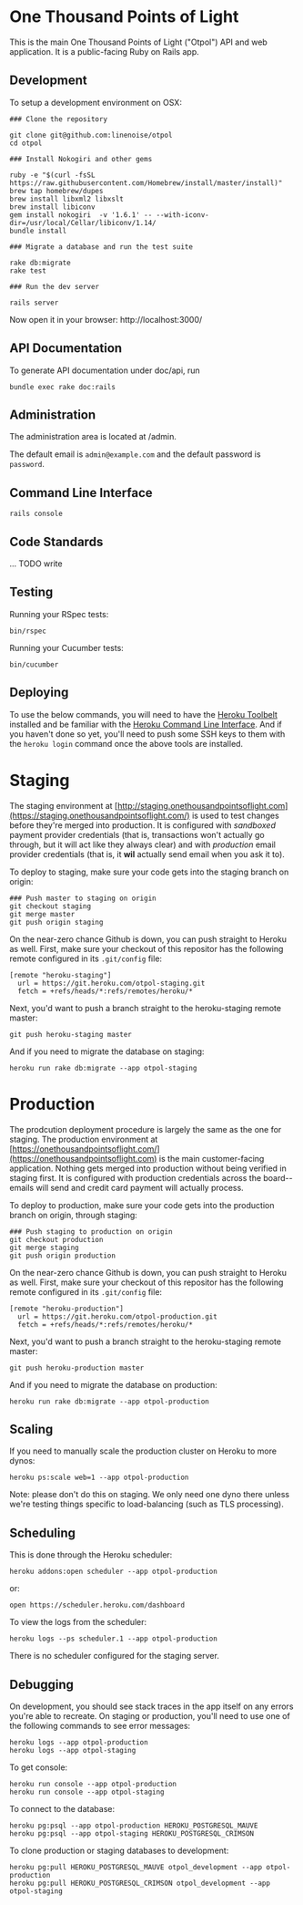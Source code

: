One Thousand Points of Light
============================

This is the main One Thousand Points of Light ("Otpol") API and web application. It is a public-facing Ruby on Rails app. 


Development
-----------

To setup a development environment on OSX:

    ### Clone the repository
    
    git clone git@github.com:linenoise/otpol
    cd otpol
    
    ### Install Nokogiri and other gems

    ruby -e "$(curl -fsSL https://raw.githubusercontent.com/Homebrew/install/master/install)"
    brew tap homebrew/dupes
    brew install libxml2 libxslt
    brew install libiconv
    gem install nokogiri  -v '1.6.1' -- --with-iconv-dir=/usr/local/Cellar/libiconv/1.14/
    bundle install
    
    ### Migrate a database and run the test suite

    rake db:migrate
    rake test
    
    ### Run the dev server
    
    rails server

Now open it in your browser: http://localhost:3000/


API Documentation
-----------------

To generate API documentation under doc/api, run

    bundle exec rake doc:rails


Administration
--------------

The administration area is located at /admin. 

The default email is `admin@example.com` and the default password is `password`.


Command Line Interface
----------------------

    rails console


Code Standards
--------------

... TODO write

Testing
-------

Running your RSpec tests:

	bin/rspec

Running your Cucumber tests:

	bin/cucumber



Deploying
---------

To use the below commands, you will need to have the [Heroku Toolbelt](https://toolbelt.heroku.com/) installed and be familiar with the [Heroku Command Line Interface](https://devcenter.heroku.com/categories/command-line). And if you haven't done so yet, you'll need to push some SSH keys to them with the `heroku login` command once the above tools are installed.


Staging
=======

The staging environment at [http://staging.onethousandpointsoflight.com](https://staging.onethousandpointsoflight.com/) is used to test changes before they're merged into production. It is configured with *sandboxed* payment provider credentials (that is, transactions won't actually go through, but it will act like they always clear) and with *production* email provider credentials (that is, it **wil** actually send email when you ask it to).

To deploy to staging, make sure your code gets into the staging branch on origin:

    ### Push master to staging on origin
    git checkout staging
    git merge master
    git push origin staging

On the near-zero chance Github is down, you can push straight to Heroku as well. First, make sure your checkout of this repositor has the following remote configured in its `.git/config` file:

    [remote "heroku-staging"]
      url = https://git.heroku.com/otpol-staging.git
      fetch = +refs/heads/*:refs/remotes/heroku/*

Next, you'd want to push a branch straight to the heroku-staging remote master:

    git push heroku-staging master

And if you need to migrate the database on staging:

    heroku run rake db:migrate --app otpol-staging


Production
==========

The prodcution deployment procedure is largely the same as the one for staging. The production environment at [https://onethousandpointsoflight.com/](https://onethousandpointsoflight.com) is the main customer-facing application. Nothing gets merged into production without being verified in staging first. It is configured with production credentials across the board--emails will send and credit card payment will actually process.

To deploy to production, make sure your code gets into the production branch on origin, through staging:

    ### Push staging to production on origin
    git checkout production
    git merge staging
    git push origin production

On the near-zero chance Github is down, you can push straight to Heroku as well. First, make sure your checkout of this repositor has the following remote configured in its `.git/config` file:

    [remote "heroku-production"]
      url = https://git.heroku.com/otpol-production.git
      fetch = +refs/heads/*:refs/remotes/heroku/*

Next, you'd want to push a branch straight to the heroku-staging remote master:

    git push heroku-production master

And if you need to migrate the database on production:

    heroku run rake db:migrate --app otpol-production

Scaling
-------

If you need to manually scale the production cluster on Heroku to more dynos:

    heroku ps:scale web=1 --app otpol-production

Note: please don't do this on staging. We only need one dyno there unless we're testing things specific to load-balancing (such as TLS processing).


Scheduling
----------

This is done through the Heroku scheduler:

    heroku addons:open scheduler --app otpol-production

or:

    open https://scheduler.heroku.com/dashboard

To view the logs from the scheduler:

    heroku logs --ps scheduler.1 --app otpol-production

There is no scheduler configured for the staging server.


Debugging
---------

On development, you should see stack traces in the app itself on any errors you're able to recreate. On staging or production, you'll need to use one of the following commands to see error messages:

    heroku logs --app otpol-production
    heroku logs --app otpol-staging

To get console:

    heroku run console --app otpol-production
    heroku run console --app otpol-staging

To connect to the database:

    heroku pg:psql --app otpol-production HEROKU_POSTGRESQL_MAUVE
    heroku pg:psql --app otpol-staging HEROKU_POSTGRESQL_CRIMSON

To clone production or staging databases to development:

    heroku pg:pull HEROKU_POSTGRESQL_MAUVE otpol_development --app otpol-production
    heroku pg:pull HEROKU_POSTGRESQL_CRIMSON otpol_development --app otpol-staging
